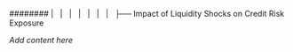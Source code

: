 ######## |   |   |   |   |   |   |   ├── Impact of Liquidity Shocks on Credit Risk Exposure

*Add content here*